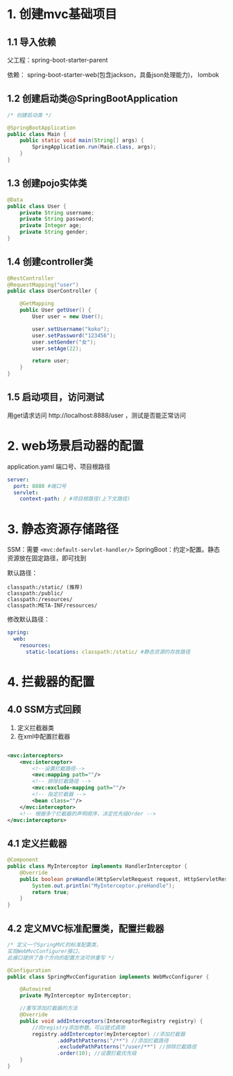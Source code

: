 # 1. 创建mvc基础项目
## 1.1 导入依赖
父工程：spring-boot-starter-parent

依赖：
spring-boot-starter-web(包含jackson，具备json处理能力)，
lombok


## 1.2 创建启动类@SpringBootApplication
```java
/* 创建启动类 */

@SpringBootApplication
public class Main {
    public static void main(String[] args) {
        SpringApplication.run(Main.class, args);
    }
}
```


## 1.3 创建pojo实体类
```java
@Data
public class User {
    private String username;
    private String password;
    private Integer age;
    private String gender;
}

```


## 1.4 创建controller类
```java
@RestController
@RequestMapping("user")
public class UserController {

    @GetMapping
    public User getUser() {
        User user = new User();

        user.setUsername("koko");
        user.setPassword("123456");
        user.setGender("女");
        user.setAge(22);

        return user;
    }
}
```


## 1.5 启动项目，访问测试
用get请求访问 http://localhost:8888/user ，测试是否能正常访问



# 2. web场景启动器的配置
application.yaml
端口号、项目根路径
```yaml
server:
  port: 8888 #端口号
  servlet:
    context-path: / #项目根路径(上下文路径)
```



# 3. 静态资源存储路径
SSM：需要 `<mvc:default-servlet-handler/>`
SpringBoot：约定>配置。静态资源放在固定路径，即可找到

默认路径：
```
classpath:/static/ (推荐)
classpath:/public/
classpath:/resources/
classpath:META-INF/resources/
```

修改默认路径：
```yaml
spring:
  web:
    resources:
      static-locations: classpath:/static/ #静态资源的存放路径
```



# 4. 拦截器的配置
## 4.0 SSM方式回顾
1. 定义拦截器类
2. 在xml中配置拦截器

```xml

<mvc:interceptors>
    <mvc:interceptor>
        <!--设置拦截路径-->
        <mvc:mapping path=""/>
        <!-- 排除拦截路径 -->
        <mvc:exclude-mapping path=""/>
        <!-- 指定拦截器 -->
        <bean class=""/>
    </mvc:interceptor>
    <!-- 根据多个拦截器的声明顺序，决定优先级Order -->
</mvc:interceptors>
```

## 4.1 定义拦截器
```java
@Component
public class MyInterceptor implements HandlerInterceptor {
    @Override
    public boolean preHandle(HttpServletRequest request, HttpServletResponse response, Object handler) throws Exception {
        System.out.println("MyInterceptor.preHandle");
        return true;
    }
}
```


## 4.2 定义MVC标准配置类，配置拦截器
```java
/* 定义一个SpringMVC的标准配置类，
实现WebMvcConfigurer接口，
此接口提供了各个方向的配置方法可供重写 */

@Configuration
public class SpringMvcConfiguration implements WebMvcConfigurer {

    @Autowired
    private MyInterceptor myInterceptor;

    //重写添加拦截器的方法
    @Override
    public void addInterceptors(InterceptorRegistry registry) {
        //向registry添加参数。可以链式调用
        registry.addInterceptor(myInterceptor) //添加拦截器
                .addPathPatterns("/**") //添加拦截路径
                .excludePathPatterns("/user/**") //排除拦截路径
                .order(10); //设置拦截优先级
    }
}
```




